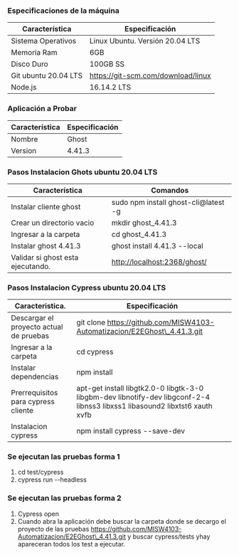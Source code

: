 ### Especificaciones de la máquina

| Característica      | Especificación                      |
| -------------------- | ----------------------------------- |
| Sistema Operativos   | Linux Ubuntu. Versión 20.04 LTS     |
| Memoria Ram          | 6GB                                 |
| Disco Duro           | 100GB SS                            |
| Git ubuntu 20.04 LTS |  https://git-scm.com/download/linux |
| Node.js              | 16.14.2 LTS                         |

### Aplicación a Probar
| Característica     | Especificación                      |
| -------------------- | ----------------------------------- |
| Nombre              | Ghost |
| Version             | 4.41.3 |

### Pasos Instalacion Ghots ubuntu 20.04 LTS
| Característica      | Comandos                      |
| -------------------- | ----------------------------------- |
| Instalar cliente ghost                   | sudo npm install ghost-cli@latest -g |
| Crear un directorio vacio                | mkdir ghost\_4.41.3 |
| Ingresar a la carpeta                    | cd ghost\_4.41.3 |
| Instalar ghost 4.41.3                    | ghost install 4.41.3 --local |
| Validar si ghost esta ejecutando.        | [http://localhost:2368/ghost/](http://localhost:2368/ghost/) |

### Pasos Instalacion Cypress ubuntu 20.04 LTS
| Caracteristica.      | Especificación                      |
| -------------------- | ----------------------------------- |
| Descargar el proyecto actual de pruebas    | git clone https://github.com/MISW4103-Automatizacion/E2EGhost\_4.41.3.git |
| Ingresar a la carpeta                      | cd cypress |
| Instalar dependencias                      | npm install |
| Prerrequisitos para cypress cliente        | apt-get install libgtk2.0-0 libgtk-3-0 libgbm-dev libnotify-dev libgconf-2-4 libnss3 libxss1 libasound2 libxtst6 xauth xvfb |
| Instalacion cypress                        | npm install cypress --save-dev |

### Se ejecutan las pruebas forma 1
1. cd test/cypress
2. cypress run --headless

### Se ejecutan las pruebas forma 2
1. Cypress open
2. Cuando abra la aplicación debe buscar la carpeta donde se decargo el proyecto de las pruebas https://github.com/MISW4103-Automatizacion/E2EGhost\_4.41.3.git y buscar cypress/tests yhay apareceran todos los test a ejecutar.




